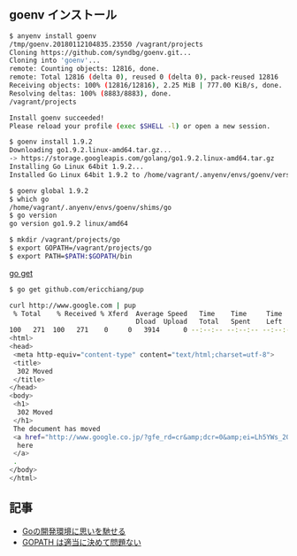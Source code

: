 ## goenv インストール

~~~bash
$ anyenv install goenv
/tmp/goenv.20180112104835.23550 /vagrant/projects
Cloning https://github.com/syndbg/goenv.git...
Cloning into 'goenv'...
remote: Counting objects: 12816, done.
remote: Total 12816 (delta 0), reused 0 (delta 0), pack-reused 12816
Receiving objects: 100% (12816/12816), 2.25 MiB | 777.00 KiB/s, done.
Resolving deltas: 100% (8883/8883), done.
/vagrant/projects

Install goenv succeeded!
Please reload your profile (exec $SHELL -l) or open a new session.
~~~

~~~bash
$ goenv install 1.9.2
Downloading go1.9.2.linux-amd64.tar.gz...
-> https://storage.googleapis.com/golang/go1.9.2.linux-amd64.tar.gz
Installing Go Linux 64bit 1.9.2...
Installed Go Linux 64bit 1.9.2 to /home/vagrant/.anyenv/envs/goenv/versions/1.9.2

~~~

~~~bash
$ goenv global 1.9.2
$ which go
/home/vagrant/.anyenv/envs/goenv/shims/go
$ go version
go version go1.9.2 linux/amd64
~~~

~~~bash
$ mkdir /vagrant/projects/go
$ export GOPATH=/vagrant/projects/go
$ export PATH=$PATH:$GOPATH/bin
~~~


[go get](http://cuto.unirita.co.jp/gostudy/post/command-go-get/)

~~~bash
$ go get github.com/ericchiang/pup
~~~

~~~bash
curl http://www.google.com | pup
 % Total    % Received % Xferd  Average Speed   Time    Time     Time  Current
                                Dload  Upload   Total   Spent    Left  Speed
100   271  100   271    0     0   3914      0 --:--:-- --:--:-- --:--:--  3927
<html>
<head>
 <meta http-equiv="content-type" content="text/html;charset=utf-8">
 <title>
  302 Moved
 </title>
</head>
<body>
 <h1>
  302 Moved
 </h1>
 The document has moved
 <a href="http://www.google.co.jp/?gfe_rd=cr&amp;dcr=0&amp;ei=Lh5YWs_2OOzZ8AeTlZSYCA">
  here
 </a>
 .
</body>
</html>
~~~

## 記事

- [Goの開発環境に思いを馳せる](https://qiita.com/mi-bear/items/8662c16a2b4917157eb1)
- [GOPATH は適当に決めて問題ない](https://qiita.com/yuku_t/items/c7ab1b1519825cc2c06f)
